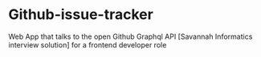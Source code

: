 # Github-issue-tracker
Web App that talks to the open Github Graphql API [Savannah Informatics interview solution] for a frontend developer role


